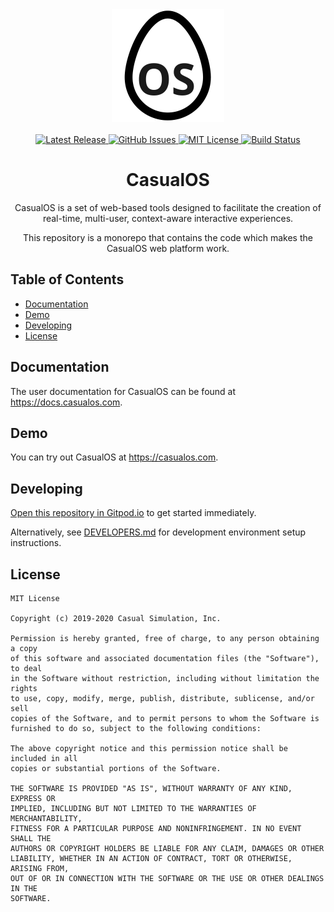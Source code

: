 <div align="center">
    <img alt="Casual Simulation Logo" src="./.github/images/oslogo_egg_white_cropped_720x720.png" width="180"/>
    <br/>
    <br/>
    <a href="https://github.com/casual-simulation/casualos/releases">
        <img alt="Latest Release" src="https://img.shields.io/github/v/release/casual-simulation/aux">
    </a>
    <a href="https://github.com/casual-simulation/casualos/issues">
        <img alt="GitHub Issues" src="https://img.shields.io/github/issues/casual-simulation/aux.svg">
    </a>
    <a href="https://github.com/casual-simulation/casualos/blob/develop/LICENSE.txt">
        <img alt="MIT License" src="https://img.shields.io/github/license/casual-simulation/aux.svg">
    </a>
    <a href="https://github.com/casual-simulation/casualos/actions">
        <img alt="Build Status" src="https://img.shields.io/endpoint.svg?url=https%3A%2F%2Factions-badge.atrox.dev%2Fcasual-simulation%2Faux%2Fbadge%3Fref%3Ddevelop&style=flat" />
    </a>
    <h1>CasualOS</h1>
    <p>
        CasualOS is a set of web-based tools designed to facilitate the creation of real-time, multi-user, context-aware interactive experiences.
    </p>
    <p>
        This repository is a monorepo that contains the code which makes the CasualOS web platform work.
    </p>
</div>

## Table of Contents

-   [Documentation](#documentation)
-   [Demo](#demo)
-   [Developing](#developing)
-   [License](#license)

## Documentation

The user documentation for CasualOS can be found at https://docs.casualos.com.

## Demo

You can try out CasualOS at https://casualos.com.

## Developing

[Open this repository in Gitpod.io](https://gitpod.io/#prebuild/https://github.com/casual-simulation/casualos) to get started immediately.

Alternatively, see [DEVELOPERS.md](./DEVELOPERS.md) for development environment setup instructions.

## License

```
MIT License

Copyright (c) 2019-2020 Casual Simulation, Inc.

Permission is hereby granted, free of charge, to any person obtaining a copy
of this software and associated documentation files (the "Software"), to deal
in the Software without restriction, including without limitation the rights
to use, copy, modify, merge, publish, distribute, sublicense, and/or sell
copies of the Software, and to permit persons to whom the Software is
furnished to do so, subject to the following conditions:

The above copyright notice and this permission notice shall be included in all
copies or substantial portions of the Software.

THE SOFTWARE IS PROVIDED "AS IS", WITHOUT WARRANTY OF ANY KIND, EXPRESS OR
IMPLIED, INCLUDING BUT NOT LIMITED TO THE WARRANTIES OF MERCHANTABILITY,
FITNESS FOR A PARTICULAR PURPOSE AND NONINFRINGEMENT. IN NO EVENT SHALL THE
AUTHORS OR COPYRIGHT HOLDERS BE LIABLE FOR ANY CLAIM, DAMAGES OR OTHER
LIABILITY, WHETHER IN AN ACTION OF CONTRACT, TORT OR OTHERWISE, ARISING FROM,
OUT OF OR IN CONNECTION WITH THE SOFTWARE OR THE USE OR OTHER DEALINGS IN THE
SOFTWARE.
```
